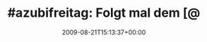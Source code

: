 ---
retweeted: false
source: <a href="http://twitter.com" rel="nofollow">Twitter Web Client</a>
entities:
  hashtags:
  - text: azubifreitag
    indices:
    - '0'
    - '13'
  - text: ff
    indices:
    - '96'
    - '99'
  symbols: []
  user_mentions:
  - name: toka
    screen_name: _Toka
    indices:
    - '29'
    - '35'
    id_str: '67624833'
    id: '67624833'
  urls: []
display_text_range:
- '0'
- '99'
favorite_count: '0'
id_str: '3451392305'
truncated: false
retweet_count: '0'
id: '3451392305'
created_at: Fri Aug 21 15:13:37 +0000 2009
favorited: false
full_text: "#azubifreitag: Folgt mal dem [@_Toka](https://twitter.com/_Toka)! Der
  ist schon zweites Lehrjahr. Könnt ihr noch was lernen. #ff"
lang: de
tags:
- azubifreitag
- ff
- pesos:twitter
date: '2009-08-21T15:13:37+00:00'
src: https://twitter.com/bascht/status/3451392305
original_url: https://twitter.com/bascht/status/3451392305
type: twitter_tweet
text: "#azubifreitag: Folgt mal dem [@_Toka](https://twitter.com/_Toka)! Der ist schon
  zweites Lehrjahr. Könnt ihr noch was lernen. #ff"
title: "#azubifreitag: Folgt mal dem [@"

---